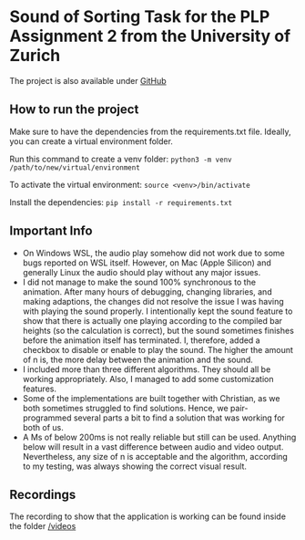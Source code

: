 # Sound of Sorting Task for the PLP Assignment 2 from the University of Zurich
The project is also available under [GitHub](https://github.com/Off3line/sound-of-sorting)

## How to run the project
Make sure to have the dependencies from the requirements.txt file. Ideally, you can create a virtual environment folder. 


Run this command to create a venv folder:
``python3 -m venv /path/to/new/virtual/environment``

To activate the virtual environment:
``source <venv>/bin/activate``

Install the dependencies: ``pip install -r requirements.txt``

## Important Info
- On Windows WSL, the audio play somehow did not work due to some bugs reported on WSL itself. However, on Mac (Apple Silicon) and generally Linux the audio should play without any major issues.
- I did not manage to make the sound 100% synchronous to the animation. After many hours of debugging, changing libraries, and making adaptions, the changes did not resolve the issue I was having with playing the sound properly. I intentionally kept the sound feature to show that there is actually one playing according to the compiled bar heights (so the calculation is correct), but the sound sometimes finishes before the animation itself has terminated. I, therefore, added a checkbox to disable or enable to play the sound. The higher the amount of n is, the more delay between the animation and the sound.
- I included more than three different algorithms. They should all be working appropriately. Also, I managed to add some customization features.
- Some of the implementations are built together with Christian, as we both sometimes struggled to find solutions. Hence, we pair-programmed several parts a bit to find a solution that was working for both of us.
- A Ms of below 200ms is not really reliable but still can be used. Anything below will result in a vast difference between audio and video output. Nevertheless, any size of n is acceptable and the algorithm, according to my testing, was always showing the correct visual result.

## Recordings
The recording to show that the application is working can be found inside the folder [/videos](/videos/)


